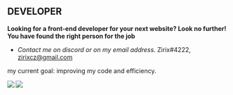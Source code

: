 ## **DEVELOPER**
**Looking for a front-end developer for your next website? Look no further! You have found the right person for the job**
- *Contact me on discord or on my email address.*
Zirix#4222, zirixcz@gmail.com

my current goal: improving my code and efficiency.

<a href="https://github.com/anuraghazra/convoychat">
	<img align="left" src="https://github-readme-stats.vercel.app/api/top-langs/?username=ZirixCZ&hide_title=true" />
</a>
<a href="https://github.com/anuraghazra/github-readme-stats">
	<img align="left" src="https://github-readme-stats.vercel.app/api?username=ZirixCZ&hide_title=true&hide_rank=true&show_icons=true&include_all_commits=true&count_private=true&hide=contribs" />
</a>




